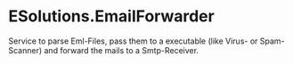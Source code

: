 # ESolutions.EmailForwarder
Service to parse Eml-Files, pass them to a executable (like Virus- or Spam-Scanner) and forward the mails to a Smtp-Receiver.
